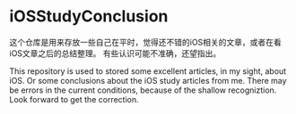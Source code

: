 # iOSStudyConclusion

这个仓库是用来存放一些自己在平时，觉得还不错的iOS相关的文章，或者在看iOS文章之后的总结整理。
有些认识可能不准确，还望指出。

This repository is used to stored some excellent articles, in my sight, about iOS. Or some conclusions about the iOS study articles from me.
There may be errors in the current conditions, because of the shallow recogniztion. Look forward to get the correction.
